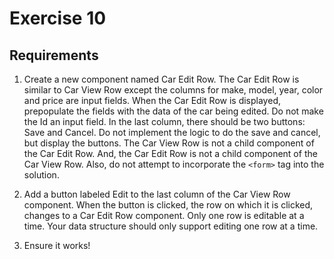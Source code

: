 # Exercise 10

## Requirements

1. Create a new component named Car Edit Row. The Car Edit Row is similar to Car View Row except the columns for make, model, year, color and price are input fields. When the Car Edit Row is displayed, prepopulate the fields with the data of the car being edited. Do not make the Id an input field. In the last column, there should be two buttons: Save and Cancel. Do not implement the logic to do the save and cancel, but display the buttons. The Car View Row is not a child component of the Car Edit Row. And, the Car Edit Row is not a child component of the Car View Row. Also, do not attempt to incorporate the `<form>` tag into the solution.

1. Add a button labeled Edit to the last column of the Car View Row component. When the button is clicked, the row on which it is clicked, changes to a Car Edit Row component. Only one row is editable at a time. Your data structure should only support editing one row at a time.

1. Ensure it works!